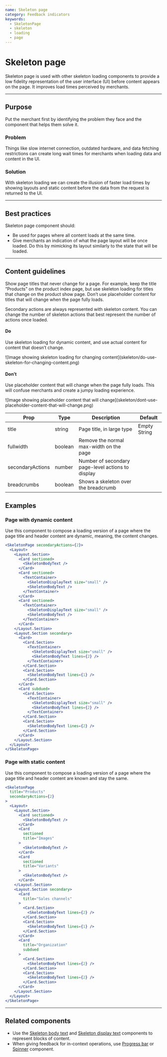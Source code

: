 ```yaml
---
name: Skeleton page
category: Feedback indicators
keywords:
  - SkeletonPage
  - skeleton
  - loading
  - page
---
```


# Skeleton page

Skeleton page is used with other skeleton loading components to provide a low fidelity representation of the user interface (UI) before content appears on the page. It improves load times perceived by merchants.

---

## Purpose

Put the merchant first by identifying the problem they face and the component that helps them solve it.

### Problem

Things like slow internet connection, outdated hardware, and data fetching restrictions can create long wait times for merchants when loading data and content in the UI.

### Solution

With skeleton loading we can create the illusion of faster load times by showing layouts and static content before the data from the request is returned to the UI.

---

## Best practices

Skeleton page component should:

* Be used for pages where all content loads at the same time.
* Give merchants an indication of what the page layout will be once loaded. Do this by mimicking its layout similarly to the state that will be loaded.

---

## Content guidelines

Show page titles that never change for a page. For example, keep the title “Products” on the product index page, but use skeleton loading for titles that change on the product show page. Don’t use placeholder content for titles that will change when the page fully loads.

Secondary actions are always represented with skeleton content. You can change the number of skeleton actions that best represent the number of actions once loaded.

<!-- usageblock -->

#### Do
Use skeleton loading for dynamic content, and use actual content for content that doesn’t change.
<div class="TypographyUsageBlockImg">![Image showing skeleton loading for changing content](skeleton/do-use-skeleton-for-changing-content.png)</div>

#### Don’t
Use placeholder content that will change when the page fully loads. This will confuse merchants and create a jumpy loading experience. 
<div class="TypographyUsageBlockImg">![Image showing placeholder content that will change](skeleton/dont-use-placeholder-content-that-will-change.png)</div>

<!-- end -->

| Prop | Type | Description | Default |
| ---- | ---- | ----------- | ------- |
| title | string | Page title, in large type | Empty String |
| fullwidth | boolean | Remove the normal max-width on the page |
| secondaryActions | number | Number of secondary page-level actions to display |
| breadcrumbs | boolean | Shows a skeleton over the breadcrumb |

## Examples

### Page with dynamic content

Use this component to compose a loading version of a page where the page title and header content are dynamic, meaning, the content changes.

```jsx
<SkeletonPage secondaryActions={2}>
  <Layout>
    <Layout.Section>
      <Card sectioned>
        <SkeletonBodyText />
      </Card>
      <Card sectioned>
        <TextContainer>
          <SkeletonDisplayText size="small" />
          <SkeletonBodyText />
        </TextContainer>
      </Card>
      <Card sectioned>
        <TextContainer>
          <SkeletonDisplayText size="small" />
          <SkeletonBodyText />
        </TextContainer>
      </Card>
    </Layout.Section>
    <Layout.Section secondary>
      <Card>
        <Card.Section>
          <TextContainer>
            <SkeletonDisplayText size="small" />
            <SkeletonBodyText lines={2} />
          </TextContainer>
        </Card.Section>
        <Card.Section>
          <SkeletonBodyText lines={1} />
        </Card.Section>
      </Card>
      <Card subdued>
        <Card.Section>
          <TextContainer>
            <SkeletonDisplayText size="small" />
            <SkeletonBodyText lines={2} />
          </TextContainer>
        </Card.Section>
        <Card.Section>
          <SkeletonBodyText lines={2} />
        </Card.Section>
      </Card>
    </Layout.Section>
  </Layout>
</SkeletonPage>
```

### Page with static content

Use this component to compose a loading version of a page where the page title and header content are known and stay the same.

```jsx
<SkeletonPage
  title="Products"
  secondaryActions={2}
>
  <Layout>
    <Layout.Section>
      <Card sectioned>
        <SkeletonBodyText />
      </Card>
      <Card
        sectioned
        title="Images"
      >
        <SkeletonBodyText />
      </Card>
      <Card
        sectioned
        title="Variants"
      >
        <SkeletonBodyText />
      </Card>
    </Layout.Section>
    <Layout.Section secondary>
      <Card
        title="Sales channels"
      >
        <Card.Section>
          <SkeletonBodyText lines={2} />
        </Card.Section>
        <Card.Section>
          <SkeletonBodyText lines={1} />
        </Card.Section>
      </Card>
      <Card
        title="Organization"
        subdued
      >
        <Card.Section>
          <SkeletonBodyText lines={2} />
        </Card.Section>
        <Card.Section>
          <SkeletonBodyText lines={2} />
        </Card.Section>
      </Card>
    </Layout.Section>
  </Layout>
</SkeletonPage>
```

---

## Related components

* Use the [Skeleton body text](/components/feedback-indicators/skeleton-body-text) and [Skeleton display text](/components/feedback-indicators/skeleton-display-text) components to represent blocks of content.
* When giving feedback for in-context operations, use [Progress bar](/components/feedback-indicators/progress-bar) or [Spinner](/components/feedback-indicators/spinner) component.
